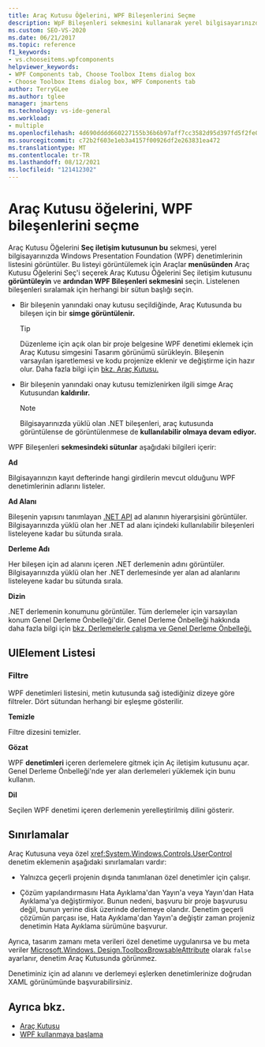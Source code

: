```yaml
---
title: Araç Kutusu Öğelerini, WPF Bileşenlerini Seçme
description: WpF Bileşenleri sekmesini kullanarak yerel bilgisayarınızda Windows Presentation Foundation denetimlerini görüntülemeyi öğrenin.
ms.custom: SEO-VS-2020
ms.date: 06/21/2017
ms.topic: reference
f1_keywords:
- vs.chooseitems.wpfcomponents
helpviewer_keywords:
- WPF Components tab, Choose Toolbox Items dialog box
- Choose Toolbox Items dialog box, WPF Components tab
author: TerryGLee
ms.author: tglee
manager: jmartens
ms.technology: vs-ide-general
ms.workload:
- multiple
ms.openlocfilehash: 4d690dddd660227155b36b6b97aff7cc3582d95d397fd5f2fe05ac90b5873724
ms.sourcegitcommit: c72b2f603e1eb3a4157f00926df2e263831ea472
ms.translationtype: MT
ms.contentlocale: tr-TR
ms.lasthandoff: 08/12/2021
ms.locfileid: "121412302"
---
```

# <a name="choose-toolbox-items-wpf-components"></a>Araç Kutusu öğelerini, WPF bileşenlerini seçme

Araç Kutusu Öğelerini **Seç iletişim kutusunun bu** sekmesi, yerel bilgisayarınızda Windows Presentation Foundation (WPF) denetimlerinin listesini görüntüler. Bu listeyi görüntülemek için Araçlar **menüsünden** Araç Kutusu Öğelerini Seç'i seçerek Araç Kutusu Öğelerini Seç iletişim kutusunu **görüntüleyin** ve **ardından WPF Bileşenleri sekmesini** seçin.  Listelenen bileşenleri sıralamak için herhangi bir sütun başlığı seçin.

- Bir bileşenin yanındaki onay kutusu seçildiğinde, Araç Kutusunda bu bileşen için bir **simge görüntülenir.**

    > [!TIP]
    > Düzenleme için açık olan bir proje belgesine WPF denetimi  eklemek için Araç Kutusu simgesini Tasarım görünümü sürükleyin. Bileşenin varsayılan işaretlemesi ve kodu projenize eklenir ve değiştirme için hazır olur. Daha fazla bilgi için [bkz. Araç Kutusu.](../../ide/reference/toolbox.md)

- Bir bileşenin yanındaki onay kutusu temizlenirken ilgili simge Araç Kutusundan **kaldırılır.**

    > [!NOTE]
    > Bilgisayarınızda yüklü olan .NET bileşenleri, araç kutusunda görüntülense de görüntülenmese de **kullanılabilir olmaya devam ediyor.**

WPF Bileşenleri **sekmesindeki sütunlar** aşağıdaki bilgileri içerir:

**Ad**

Bilgisayarınızın kayıt defterinde hangi girdilerin mevcut olduğunu WPF denetimlerinin adlarını listeler.

**Ad Alanı**

Bileşenin yapısını tanımlayan [.NET API](/dotnet/api/?view=netframework-4.7&preserve-view=true) ad alanının hiyerarşisini görüntüler. Bilgisayarınızda yüklü olan her .NET ad alanı içindeki kullanılabilir bileşenleri listeleyene kadar bu sütunda sırala.

**Derleme Adı**

Her bileşen için ad alanını içeren .NET derlemenin adını görüntüler. Bilgisayarınızda yüklü olan her .NET derlemesinde yer alan ad alanlarını listeleyene kadar bu sütunda sırala.

**Dizin**

.NET derlemenin konumunu görüntüler. Tüm derlemeler için varsayılan konum Genel Derleme Önbelleği'dir. Genel Derleme Önbelleği hakkında daha fazla bilgi için [bkz. Derlemelerle çalışma ve Genel Derleme Önbelleği.](/dotnet/framework/app-domains/working-with-assemblies-and-the-gac)

## <a name="uielement-list"></a>UIElement Listesi

### <a name="filter"></a>Filtre

WPF denetimleri listesini, metin kutusunda sağ istediğiniz dizeye göre filtreler. Dört sütundan herhangi bir eşleşme gösterilir.

**Temizle**

Filtre dizesini temizler.

**Gözat**

WPF **denetimleri** içeren derlemelere gitmek için Aç iletişim kutusunu açar. Genel Derleme Önbelleği'nde yer alan derlemeleri yüklemek için bunu kullanın.

**Dil**

Seçilen WPF denetimi içeren derlemenin yerelleştirilmiş dilini gösterir.

## <a name="limitations"></a>Sınırlamalar

Araç Kutusuna veya özel <xref:System.Windows.Controls.UserControl> denetim eklemenin aşağıdaki sınırlamaları vardır:

- Yalnızca geçerli projenin dışında tanımlanan özel denetimler için çalışır.

- Çözüm yapılandırmasını Hata Ayıklama'dan Yayın'a veya Yayın'dan Hata Ayıklama'ya değiştirmiyor. Bunun nedeni, başvuru bir proje başvurusu değil, bunun yerine disk üzerinde derlemeye olandır. Denetim geçerli çözümün parçası ise, Hata Ayıklama'dan Yayın'a değiştir zaman projeniz denetimin Hata Ayıklama sürümüne başvurur.

Ayrıca, tasarım zamanı meta verileri özel denetime uygulanırsa ve bu meta veriler [Microsoft.Windows. Design.ToolboxBrowsableAttribute](/previous-versions/visualstudio/visual-studio-2010/bb547991(v=vs.100)) olarak `false` ayarlanır, denetim Araç Kutusunda görünmez.

Denetiminiz için ad alanını ve derlemeyi eşlerken denetimlerinize doğrudan XAML görünümünde başvurabilirsiniz.

## <a name="see-also"></a>Ayrıca bkz.

- [Araç Kutusu](../../ide/reference/toolbox.md)
- [WPF kullanmaya başlama](../../designers/getting-started-with-wpf.md)

